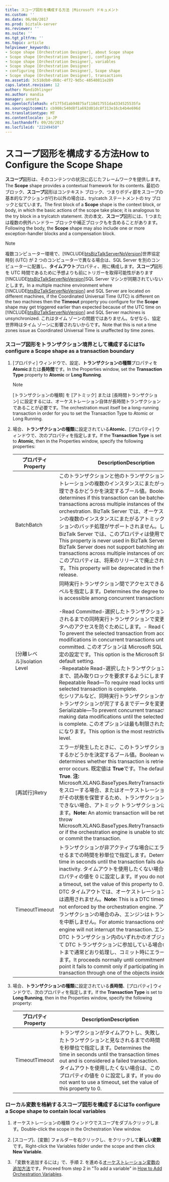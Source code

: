```yaml
---
title: スコープ図形を構成する方法 |Microsoft ドキュメント
ms.custom: ''
ms.date: 06/08/2017
ms.prod: biztalk-server
ms.reviewer: ''
ms.suite: ''
ms.tgt_pltfrm: ''
ms.topic: article
helpviewer_keywords:
- Scope shape [Orchestration Designer], about Scope shape
- Scope shape [Orchestration Designer], configuring
- Scope shape [Orchestration Designer], variables
- Scope shape [Orchestration Designer]
- configuring [Orchestration Designer], Scope shape
- Scope shape [Orchestration Designer], transactions
ms.assetid: 3c518db0-d68c-4f72-9d5c-48540811e289
caps.latest.revision: 12
author: MandiOhlinger
ms.author: mandia
manager: anneta
ms.openlocfilehash: ef17f5d1ab94875af118d17551da4334525535fa
ms.sourcegitcommit: cb908c540d8f1a692d01dc8f313e16cb4b4e696d
ms.translationtype: MT
ms.contentlocale: ja-JP
ms.lasthandoff: 09/20/2017
ms.locfileid: "22249450"
---
```

# <a name="how-to-configure-the-scope-shape"></a><span data-ttu-id="f88ed-102">スコープ図形を構成する方法</span><span class="sxs-lookup"><span data-stu-id="f88ed-102">How to Configure the Scope Shape</span></span>
<span data-ttu-id="f88ed-103">**スコープ**図形は、そのコンテンツの状況に応じたフレームワークを提供します。</span><span class="sxs-lookup"><span data-stu-id="f88ed-103">The **Scope** shape provides a contextual framework for its contents.</span></span> <span data-ttu-id="f88ed-104">最初のブロック、**スコープ**図形はコンテキスト ブロック、つまりボディ部をスコープの基本的なアクションが行わ以外の場合は、try/catch ステートメントの try ブロックと似ています。</span><span class="sxs-lookup"><span data-stu-id="f88ed-104">The first block of a **Scope** shape is the context block, or body, in which the basic actions of the scope take place; it is analogous to the try block in a try/catch statement.</span></span> <span data-ttu-id="f88ed-105">次の本文、**スコープ**図形には、1 つまたは複数の例外ハンドラー ブロックや補正ブロックもを含めることがあります。</span><span class="sxs-lookup"><span data-stu-id="f88ed-105">Following the body, the **Scope** shape may also include one or more exception-handler blocks and a compensation block.</span></span>  
  
> [!NOTE]
>  <span data-ttu-id="f88ed-106">複数コンピューター環境で、[!INCLUDE[btsBizTalkServerNoVersion](../includes/btsbiztalkservernoversion-md.md)]世界協定時刻 (UTC) が 2 つのコンピューターで異なる場合は、SQL Server を別のコンピューターに配置し、**タイムアウト**プロパティ、用に構成します。**スコープ**図形を UTC 時間であるために予想よりも前にトリガーを取得可能性があります[!INCLUDE[btsBizTalkServerNoVersion](../includes/btsbiztalkservernoversion-md.md)]SQL Server マシンが同期されていないとします。</span><span class="sxs-lookup"><span data-stu-id="f88ed-106">In a multiple machine environment where [!INCLUDE[btsBizTalkServerNoVersion](../includes/btsbiztalkservernoversion-md.md)] and SQL Server are located on different machines, if the Coordinated Universal Time (UTC) is different on the two machines then the **Timeout** property you configure for the **Scope** shape may get triggered earlier than expected because of the UTC time on [!INCLUDE[btsBizTalkServerNoVersion](../includes/btsbiztalkservernoversion-md.md)] and SQL Server machines is unsynchronized.</span></span> <span data-ttu-id="f88ed-107">これはタイム ゾーンの問題ではありません。なぜなら、協定世界時はタイム ゾーンに影響されないからです。</span><span class="sxs-lookup"><span data-stu-id="f88ed-107">Note that this is not a time zones issue as Coordinated Universal Time is unaffected by time zones.</span></span>  
  
### <a name="to-configure-a-scope-shape-as-a-transaction-boundary"></a><span data-ttu-id="f88ed-108">スコープ図形をトランザクション境界として構成するには</span><span class="sxs-lookup"><span data-stu-id="f88ed-108">To configure a Scope shape as a transaction boundary</span></span>  
  
1.  <span data-ttu-id="f88ed-109">[プロパティ] ウィンドウで、設定、**トランザクションの種類**プロパティを**Atomic**または**長時間**です。</span><span class="sxs-lookup"><span data-stu-id="f88ed-109">In the Properties window, set the **Transaction Type** property to **Atomic** or **Long Running**.</span></span>  
  
    > [!NOTE]
    >  <span data-ttu-id="f88ed-110">[トランザクションの種類] を [アトミック] または [長時間トランザクション] に設定するには、オーケストレーション自体が長時間トランザクションであることが必要です。</span><span class="sxs-lookup"><span data-stu-id="f88ed-110">The orchestration must itself be a long-running transaction in order for you to set the Transaction Type to Atomic or Long Running.</span></span>  
  
2.  <span data-ttu-id="f88ed-111">場合、**トランザクションの種類**に設定されている**Atomic**、[プロパティ] ウィンドウで、次のプロパティを指定します。</span><span class="sxs-lookup"><span data-stu-id="f88ed-111">If the **Transaction Type** is set to **Atomic**, then in the Properties window, specify the following properties:</span></span>  
  
    |<span data-ttu-id="f88ed-112">プロパティ</span><span class="sxs-lookup"><span data-stu-id="f88ed-112">Property</span></span>|<span data-ttu-id="f88ed-113">Description</span><span class="sxs-lookup"><span data-stu-id="f88ed-113">Description</span></span>|  
    |--------------|-----------------|  
    |<span data-ttu-id="f88ed-114">Batch</span><span class="sxs-lookup"><span data-stu-id="f88ed-114">Batch</span></span>|<span data-ttu-id="f88ed-115">このトランザクションと他のトランザクションをオーケストレーションの複数のインスタンスにまたがってバッチ処理できるかどうかを決定するブール値。</span><span class="sxs-lookup"><span data-stu-id="f88ed-115">Boolean value that determines if this transaction can be batched with other transactions across multiple instances of the orchestration.</span></span> <span data-ttu-id="f88ed-116">BizTalk Server では、オーケストレーションの複数のインスタンスにまたがるアトミック トランザクションのバッチ処理がサポートされません。したがって、BizTalk Server では、このプロパティは使用できません。</span><span class="sxs-lookup"><span data-stu-id="f88ed-116">This property is never used in BizTalk Server because BizTalk Server does not support batching atomic transactions across multiple instances of orchestrations.</span></span> <span data-ttu-id="f88ed-117">このプロパティは、将来のリリースで廃止される予定です。</span><span class="sxs-lookup"><span data-stu-id="f88ed-117">This property will be deprecated in the future release.</span></span>|  
    |<span data-ttu-id="f88ed-118">[分離レベル]</span><span class="sxs-lookup"><span data-stu-id="f88ed-118">Isolation Level</span></span>|<span data-ttu-id="f88ed-119">同時実行トランザクション間でアクセスできるデータのレベルを指定します。</span><span class="sxs-lookup"><span data-stu-id="f88ed-119">Determines the degree to which data is accessible among concurrent transactions:</span></span><br /><br /> <span data-ttu-id="f88ed-120">-Read Committed-選択したトランザクションがコミットされるまでの同時実行トランザクションで変更されたデータへのアクセスを防ぐためにします。</span><span class="sxs-lookup"><span data-stu-id="f88ed-120">-   Read Committed—To prevent the selected transaction from accessing data modifications in concurrent transactions until they are committed.</span></span> <span data-ttu-id="f88ed-121">このオプションは Microsoft SQL Server の既定の設定です。</span><span class="sxs-lookup"><span data-stu-id="f88ed-121">This option is the Microsoft SQL Server default setting.</span></span><br /><span data-ttu-id="f88ed-122">-Repeatable Read-選択したトランザクションが完了するまで、読み取りロックを要求するようにします。</span><span class="sxs-lookup"><span data-stu-id="f88ed-122">-   Repeatable Read—To require read locks until the selected transaction is complete.</span></span><br /><span data-ttu-id="f88ed-123">化シリアルなど、同時実行トランザクションから選択したトランザクションが完了するまでデータを変更します。</span><span class="sxs-lookup"><span data-stu-id="f88ed-123">-   Serializable—To prevent concurrent transactions from making data modifications until the selected transaction is complete.</span></span> <span data-ttu-id="f88ed-124">このオプションは最も制限された分離レベルになります。</span><span class="sxs-lookup"><span data-stu-id="f88ed-124">This option is the most restrictive isolation level.</span></span>|  
    |<span data-ttu-id="f88ed-125">[再試行]</span><span class="sxs-lookup"><span data-stu-id="f88ed-125">Retry</span></span>|<span data-ttu-id="f88ed-126">エラーが発生したときに、このトランザクションを再試行するかどうかを決定するブール値。</span><span class="sxs-lookup"><span data-stu-id="f88ed-126">Boolean value that determines whether this transaction is retried when an error occurs.</span></span> <span data-ttu-id="f88ed-127">既定値は **True**です。</span><span class="sxs-lookup"><span data-stu-id="f88ed-127">The default value is **True**.</span></span> <span data-ttu-id="f88ed-128">**注:** Microsoft.XLANG.BaseTypes.RetryTransactionException をスローする場合、またはオーケストレーション エンジンがその状態を保管するため、トランザクションをコミットできない場合、アトミック トランザクションは再試行されます。</span><span class="sxs-lookup"><span data-stu-id="f88ed-128">**Note:**  An atomic transaction will be retried if you throw Microsoft.XLANG.BaseTypes.RetryTransactionException, or if the orchestration engine is unable to store its state or commit the transaction.</span></span>|  
    |<span data-ttu-id="f88ed-129">Timeout</span><span class="sxs-lookup"><span data-stu-id="f88ed-129">Timeout</span></span>|<span data-ttu-id="f88ed-130">トランザクションが非アクティブな場合にエラーを発生させるまでの時間を秒単位で指定します。</span><span class="sxs-lookup"><span data-stu-id="f88ed-130">Determines the time in seconds until the transaction fails due to inactivity.</span></span> <span data-ttu-id="f88ed-131">タイムアウトを使用したくない場合は、このプロパティの値を 0 に設定します。</span><span class="sxs-lookup"><span data-stu-id="f88ed-131">If you do not want to use a timeout, set the value of this property to 0.</span></span> <span data-ttu-id="f88ed-132">**注:** この DTC タイムアウトでは、オーケストレーション エンジンでは適用されません。</span><span class="sxs-lookup"><span data-stu-id="f88ed-132">**Note:**  This is a DTC timeout, and is not enforced by the orchestration engine.</span></span> <span data-ttu-id="f88ed-133">アトミック トランザクションの場合のみ、エンジンはトランザクションを中断しません。</span><span class="sxs-lookup"><span data-stu-id="f88ed-133">For atomic transactions only, the engine will not interrupt the transaction.</span></span> <span data-ttu-id="f88ed-134">エンジンは、DTC トランザクション内のいずれかのオブジェクトを介して DTC トランザクションに参加している場合のみ、コミットまで通常どおり処理し、コミット時にエラーを発生させます。</span><span class="sxs-lookup"><span data-stu-id="f88ed-134">It proceeds normally until commitment, at which point it fails to commit only if participating in a DTC transaction through one of the objects inside it.</span></span>|  
  
3.  <span data-ttu-id="f88ed-135">場合、**トランザクションの種類**に設定されている**長時間**、[プロパティ] ウィンドウで、次のプロパティを指定します。</span><span class="sxs-lookup"><span data-stu-id="f88ed-135">If the **Transaction Type** is set to **Long Running**, then in the Properties window, specify the following property:</span></span>  
  
    |<span data-ttu-id="f88ed-136">プロパティ</span><span class="sxs-lookup"><span data-stu-id="f88ed-136">Property</span></span>|<span data-ttu-id="f88ed-137">Description</span><span class="sxs-lookup"><span data-stu-id="f88ed-137">Description</span></span>|  
    |--------------|-----------------|  
    |<span data-ttu-id="f88ed-138">Timeout</span><span class="sxs-lookup"><span data-stu-id="f88ed-138">Timeout</span></span>|<span data-ttu-id="f88ed-139">トランザクションがタイムアウトし、失敗したトランザクションと見なされるまでの時間を秒単位で指定します。</span><span class="sxs-lookup"><span data-stu-id="f88ed-139">Determines the time in seconds until the transaction times out and is considered a failed transaction.</span></span> <span data-ttu-id="f88ed-140">タイムアウトを使用したくない場合は、このプロパティの値を 0 に設定します。</span><span class="sxs-lookup"><span data-stu-id="f88ed-140">If you do not want to use a timeout, set the value of this property to 0.</span></span>|  
  
### <a name="to-configure-a-scope-shape-to-contain-local-variables"></a><span data-ttu-id="f88ed-141">ローカル変数を格納するスコープ図形を構成するには</span><span class="sxs-lookup"><span data-stu-id="f88ed-141">To configure a Scope shape to contain local variables</span></span>  
  
1.  <span data-ttu-id="f88ed-142">オーケストレーションの種類 ウィンドウでスコープをダブルクリックします。</span><span class="sxs-lookup"><span data-stu-id="f88ed-142">Double-click the scope in the Orchestration View window.</span></span>  
  
2.  <span data-ttu-id="f88ed-143">[スコープ]、[変数] フォルダーを右クリックし、をクリックして**新しい変数**です。</span><span class="sxs-lookup"><span data-stu-id="f88ed-143">Right-click the Variables folder under the scope and then click **New Variable**.</span></span>  
  
3.  <span data-ttu-id="f88ed-144">「変数を追加するには」で、手順 2. を進める[オーケストレーション変数の追加方法](../core/how-to-add-orchestration-variables.md)です。</span><span class="sxs-lookup"><span data-stu-id="f88ed-144">Proceed from step 2 in "To add a variable" in [How to Add Orchestration Variables](../core/how-to-add-orchestration-variables.md).</span></span>